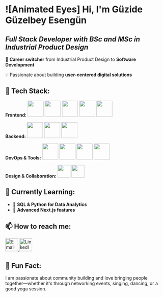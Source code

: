 # ![Animated Eyes] Hi, I'm Güzide Güzelbey Esengün  

## *Full Stack Developer with BSc and MSc in Industrial Product Design* 

🔄 **Career switcher** from Industrial Product Design to **Software Development**  

💡 Passionate about building **user-centered digital solutions**


## 🚀 **Tech Stack:**  

**Frontend:** <img src="https://cdn.jsdelivr.net/gh/devicons/devicon/icons/html5/html5-original.svg" height="50"/> <img src="https://cdn.jsdelivr.net/gh/devicons/devicon/icons/css3/css3-original.svg" height="50"/> <img src="https://cdn.jsdelivr.net/gh/devicons/devicon/icons/javascript/javascript-original.svg" height="50"/> <img src="https://cdn.jsdelivr.net/gh/devicons/devicon/icons/react/react-original.svg" height="50"/> <img src="https://cdn.jsdelivr.net/gh/devicons/devicon/icons/nextjs/nextjs-original-wordmark.svg" height="50"/>  

**Backend:** <img src="https://cdn.jsdelivr.net/gh/devicons/devicon/icons/nodejs/nodejs-original.svg" height="50"/> <img src="https://cdn.jsdelivr.net/gh/devicons/devicon/icons/express/express-original-wordmark.svg" height="50"/> <img src="https://cdn.jsdelivr.net/gh/devicons/devicon/icons/mysql/mysql-original-wordmark.svg" height="50"/>  

**DevOps & Tools:** <img src="https://cdn.jsdelivr.net/gh/devicons/devicon/icons/docker/docker-original.svg" height="50"/> <img src="https://cdn.jsdelivr.net/gh/devicons/devicon/icons/git/git-original.svg" height="50"/> <img src="https://cdn.jsdelivr.net/gh/devicons/devicon/icons/github/github-original.svg" height="50"/> <img src="https://cdn.jsdelivr.net/gh/devicons/devicon/icons/jira/jira-original.svg" height="50"/>  

**Design & Collaboration:** <img src="https://cdn.jsdelivr.net/gh/devicons/devicon/icons/figma/figma-original.svg" height="40"/> <img src="https://cdn.jsdelivr.net/gh/devicons/devicon/icons/slack/slack-original.svg" height="40"/>  



## 🌱 **Currently Learning:**  
- 📌 **SQL & Python for Data Analytics**  
- 📌 **Advanced Next.js features**


## 📫 **How to reach me:**  
<p align="left">
  <a href="mailto:guzide.guzelbey@gmail.com" target="_blank">
    <img src="https://img.icons8.com/fluent/48/000000/email.png" alt="Email" width="40" />
  </a>
  <a href="[https://www.linkedin.com/in/your-linkedin-url](https://bit.ly/4kqoEq9)" target="_blank">
    <img src="https://cdn.jsdelivr.net/gh/devicons/devicon/icons/linkedin/linkedin-original.svg" alt="LinkedIn" width="40" />
  </a>
</p>  


## 🔎 **Fun Fact:**  
I am passionate about community building and love bringing people together—whether it's through networking events, singing, dancing, or a good yoga session. 
